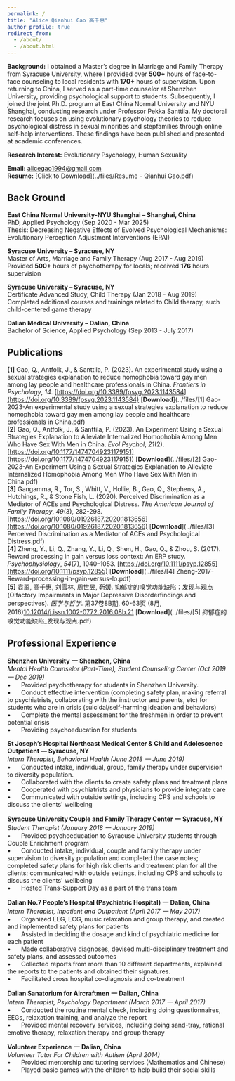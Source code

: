 ```yaml
---
permalink: /
title: "Alice Qianhui Gao 高千惠"
author_profile: true
redirect_from: 
  - /about/
  - /about.html
---
```



**Background:** I obtained a Master’s degree in Marriage and Family Therapy from Syracuse University, where I provided over **500+** hours of face-to-face counseling to local residents with **170+** hours of supervision. Upon returning to China, I served as a part-time counselor at Shenzhen University, providing psychological support to students. Subsequently, I joined the joint Ph.D. program at East China Normal University and NYU Shanghai, conducting research under Professor Pekka Santtila. My doctoral research focuses on using evolutionary psychology theories to reduce psychological distress in sexual minorities and stepfamilies through online self-help interventions. These findings have been published and presented at academic conferences.<br />

**Research Interest:** Evolutionary Psychology, Human Sexuality<br />

**Email:** alicegao1994@gmail.com <br />
**Resume:** [Click to Download](../files/Resume - Qianhui Gao.pdf)

**Back Ground**<br />
---
**East China Normal University-NYU Shanghai – Shanghai, China**<br />
PhD, Applied Psychology (Sep 2020 - Mar 2025) <br />
Thesis: Decreasing Negative Effects of Evolved Psychological Mechanisms: Evolutionary Perception Adjustment Interventions (EPAI)<br />

**Syracuse University – Syracuse, NY**<br />
Master of Arts, Marriage and Family Therapy (Aug 2017 - Aug 2019)  <br />
Provided **500+** hours of psychotherapy for locals; received **176** hours supervision<br />

**Syracuse University – Syracuse, NY**<br />
Certificate Advanced Study, Child Therapy (Jan 2018 - Aug 2019)<br />
Completed additional courses and trainings related to Child therapy, such child-centered game therapy<br />

**Dalian Medical University – Dalian, China**<br />
Bachelor of Science, Applied Psychology (Sep 2013 - July 2017) <br />

**Publications**
---
**[1]** Gao, Q., Antfolk, J., & Santtila, P. (2023). An experimental study using a sexual strategies explanation to reduce homophobia toward gay men among lay people and healthcare professionals in China. _Frontiers in Psychology_, _14_. [https://doi.org/10.3389/fpsyg.2023.1143584](https://doi.org/10.3389/fpsyg.2023.1143584) [**Download**](../files/[1] Gao-2023-An experimental study using a sexual strategies explanation to reduce homophobia toward gay men among lay people and healthcare professionals in China.pdf)<br /> 
**[2]** Gao, Q., Antfolk, J., & Santtila, P. (2023). An Experiment Using a Sexual Strategies Explanation to Alleviate Internalized Homophobia Among Men Who Have Sex With Men in China. _Evol Psychol_, _21_(2). [https://doi.org/10.1177/14747049231179151](https://doi.org/10.1177/14747049231179151) [**Download**](../files/[2] Gao-2023-An Experiment Using a Sexual Strategies Explanation to Alleviate Internalized Homophobia Among Men Who Have Sex With Men in China.pdf)<br /> 
**[3]** Gangamma, R., Tor, S., Whitt, V., Hollie, B., Gao, Q., Stephens, A., Hutchings, R., & Stone Fish, L. (2020). Perceived Discrimination as a Mediator of ACEs and Psychological Distress. _The American Journal of Family Therapy_, _49_(3), 282-298. [https://doi.org/10.1080/01926187.2020.1813656](https://doi.org/10.1080/01926187.2020.1813656) [**Download**](../files/[3] Perceived Discrimination as a Mediator of ACEs and Psychological Distress.pdf) <br /> 
**[4]** Zheng, Y., Li, Q., Zhang, Y., Li, Q., Shen, H., Gao, Q., & Zhou, S. (2017). Reward processing in gain versus loss context: An ERP study. _Psychophysiology_, _54_(7), 1040–1053. [https://doi.org/10.1111/psyp.12855](https://doi.org/10.1111/psyp.12855) [**Download**](../files/[4] Zheng-2017-Reward-processing-in-gain-versus-lo.pdf) <br />
**[5]** 袁翠, 高千惠, 刘雪林, 周世昱, 靳媛. 抑郁症的嗅觉功能缺陷：发现与观点 (Olfactory Impairments in Major Depressive Disorderfindings and perspectives). _医学与哲学_. 第37卷8B期, 60-63页 (8月, 2016)[10.12014/j.issn.1002-0772.2016.08b.21](10.12014/j.issn.1002-0772.2016.08b.21) [**Download**](../files/[5] 抑郁症的嗅觉功能缺陷_发现与观点.pdf) <br />

**Professional Experience**
---
**Shenzhen University** **一** **Shenzhen, China**<br />
_Mental Health Counselor (Part-Time), Student Counseling Center (Oct 2019 一 Dec 2019)_<br />
•      Provided psychotherapy for students in Shenzhen University.<br /> 
•      Conduct effective intervention (completing safety plan, making referral to psychiatrists, collaborating with the instructor and parents, etc) for students who are in crisis (suicidal/self-harming ideation and behaviors)<br />
•      Complete the mental assessment for the freshmen in order to prevent potential crisis<br />
•      Providing psychoeducation for students<br />

**St Joseph’s Hospital Northeast Medical Center & Child and Adolescence Outpatient — Syracuse, NY**<br />
_Intern Therapist, Behavioral Health (June 2018 一 June 2019)_<br />
•      Conducted intake, individual, group, family therapy under supervision to diversity population.<br /> 
•      Collaborated with the clients to create safety plans and treatment plans<br />
•      Cooperated with psychiatrists and physicians to provide integrate care<br />
•      Communicated with outside settings, including CPS and schools to discuss the clients' wellbeing<br />

**Syracuse University Couple and Family Therapy Center** **一** **Syracuse, NY**<br />
_Student Therapist (January 2018 一 January 2019)_ <br />
•      Provided psychoeducation to Syracuse University students through Couple Enrichment program<br />
•      Conducted intake, individual, couple and family therapy under supervision to diversity population and completed the case notes; completed safety plans for high risk clients and treatment plan for all the clients; communicated with outside settings, including CPS and schools to discuss the clients' wellbeing<br />
•      Hosted Trans-Support Day as a part of the trans team<br />

**Dalian No.7 People’s Hospital (Psychiatric Hospital)** **一** **Dalian, China**<br />
_Intern Therapist, Inpatient and Outpatient (April 2017 一 May 2017)_<br />
•      Organized EEG, ECG, music relaxation and group therapy, and created and implemented safety plans for patients<br />
•      Assisted in deciding the dosage and kind of psychiatric medicine for each patient<br />
•      Made collaborative diagnoses, devised multi-disciplinary treatment and safety plans, and assessed outcomes<br />
•      Collected reports from more than 10 different departments, explained the reports to the patients and obtained their signatures.<br />
•      Facilitated cross hospital co-diagnosis and co-treatment<br />

**Dalian Sanatorium for Aircraftmen** **一** **Dalian, China**<br />
_Intern Therapist, Psychology Department (March 2017 一 April 2017)_<br />
•      Conducted the routine mental check, including doing questionnaires, EEGs, relaxation training, and analyze the report<br />
•      Provided mental recovery services, including doing sand-tray, rational emotive therapy, relaxation therapy and group therapy<br />

**Volunteer Experience** **一** **Dalian, China**<br />
_Volunteer Tutor For Children with Autism (April 2014)_<br />
•      Provided mentorship and tutoring services (Mathematics and Chinese)<br />
•      Played basic games with the children to help build their social skills<br />

